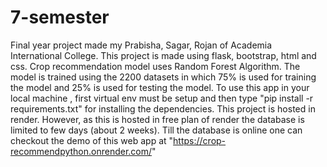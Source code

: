 ﻿# 7-semester
Final year project made my Prabisha, Sagar, Rojan of Academia International College.
This project is made using flask, bootstrap, html and css. 
Crop recommendation model uses Random Forest Algorithm.
The model is trained using the 2200 datasets in which 75% is used for training the model and 25% is used for testing the model.
To use this app in your local machine , first virtual env must be setup and then type "pip install -r requirements.txt" for installing the dependencies.
This project is hosted in render. However, as this is hosted in free plan of render the database is limited to few days (about 2 weeks).
Till the database is online one can checkout the demo of this web app at "https://crop-recommendpython.onrender.com/"
